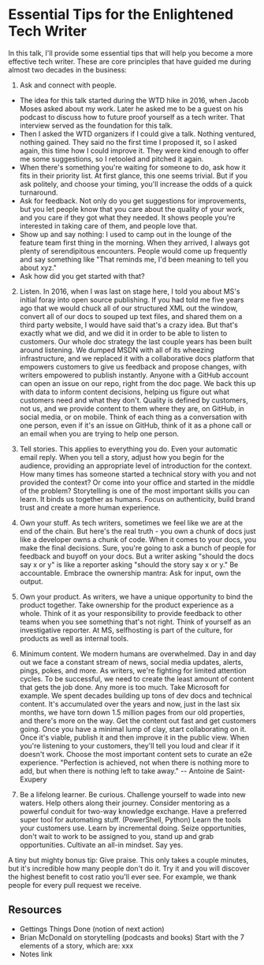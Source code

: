 # Essential Tips for the Enlightened Tech Writer

In this talk, I'll provide some essential tips that will help you become a more effective tech writer. These are core principles that have guided me during almost two decades in the business:

1. Ask and connect with people.

* The idea for this talk started during the WTD hike in 2016, when Jacob Moses asked about my work. Later he asked me to be a guest on his podcast to discuss how to future proof yourself as a tech writer. That interview served as the foundation for this talk.
* Then I asked the WTD organizers if I could give a talk. Nothing ventured, nothing gained. They said no the first time I proposed it, so I asked again, this time how I could improve it. They were kind enough to offer me some suggestions, so I retooled and pitched it again.
* When there's something you're waiting for someone to do, ask how it fits in their priority list. At first glance, this one seems trivial. But if you ask politely, and choose your timing, you'll increase the odds of a quick turnaround.
* Ask for feedback. Not only do you get suggestions for improvements, but you let people know that you care about the quality of your work, and you care if they got what they needed. It shows people you're interested in taking care of them, and people love that.
* Show up and say nothing: I used to camp out in the lounge of the feature team first thing in the morning. When they arrived, I always got plenty of serendipitous encounters.  People would come up frequently and say something like "That reminds me, I'd been meaning to tell you about xyz."
* Ask how did you get started with that?

2. Listen. In 2016, when I was last on stage here, I told you about MS's initial foray into open source publishing. If you had told me five years ago that we would chuck all of our structured XML out the window, convert all of our docs to souped up text files, and shared them on a third party website, I would have said that's a crazy idea. But that's exactly what we did, and we did it in order to be able to listen to customers.  Our whole doc strategy the last couple years has been built around listening. We dumped MSDN with all of its wheezing infrastructure, and we replaced it with a collaborative docs platform that empowers customers to give us feedback and propose changes, with writers empowered to publish instantly. Anyone with a GitHub account can open an issue on our repo, right from the doc page. We back this up with data to inform content decisions, helping us figure out what customers need and what they don't. Quality is defined by customers, not us, and we provide content to them where they are, on GitHub, in social media, or on mobile. Think of each thing as a conversation with one person, even if it's an issue on GitHub, think of it as a phone call or an email when you are trying to help one person.

3. Tell stories.  This applies to everything you do.  Even your automatic email reply.  When you tell a story, adjust how you begin for the audience, providing an appropriate level of introduction for the context. How many times has someone started a technical story with you and not provided the context? Or come into your office and started in the middle of the problem? Storytelling is one of the most important skills you can learn. It binds us together as humans. Focus on authenticity, build brand trust and create a more human experience.

4. Own your stuff. As tech writers, sometimes we feel like we are at the end of the chain. But here's the real truth - you own a chunk of docs just like a developer owns a chunk of code. When it comes to your docs, you make the final decisions.  Sure, you're going to ask a bunch of people for feedback and buyoff on your docs. But a writer asking "should the docs say x or y" is like a reporter asking "should the story say x or y." Be accountable. Embrace the ownership mantra: Ask for input, own the output.

5. Own your product. As writers, we have a unique opportunity to bind the product together. Take ownership for the product experience as a whole. Think of it as your responsibility to provide feedback to other teams when you see something that's not right. Think of yourself as an investigative reporter. At MS, selfhosting is part of the culture, for products as well as internal tools.

6. Minimum content. We modern humans are overwhelmed. Day in and day out we face a constant stream of news, social media updates, alerts, pings, pokes, and more. As writers, we're fighting for limited attention cycles. To be successful, we need to create the least amount of content that gets the job done. Any more is too much.  Take Microsoft for example.  We spent decades building up tons of dev docs and technical content. It's accumulated over the years and now, just in the last six months, we have torn down 1.5 million pages from our old properties, and there's more on the way. Get the content out fast and get customers going. Once you have a minimal lump of clay, start collaborating on it. Once it's viable, publish it and then improve it in the public view. When you're listening to your customers, they'll tell you loud and clear if it doesn't work. Choose the most important content sets to curate an e2e experience.  "Perfection is achieved, not when there is nothing more to add, but when there is nothing left to take away." -- Antoine de Saint-Exupery

7. Be a lifelong learner. Be curious. Challenge yourself to wade into new waters. Help others along their journey. Consider mentoring as a powerful conduit for two-way knowledge exchange. Have a preferred super tool for automating stuff.  (PowerShell, Python) Learn the tools your customers use. Learn by incremental doing. Seize opportunities, don't wait to work to be assigned to you, stand up and grab opportunities. Cultivate an all-in mindset. Say yes.

A tiny but mighty bonus tip: Give praise. This only takes a couple minutes, but it's incredible how many people don't do it. Try it and you will discover the highest benefit to cost ratio you'll ever see. For example, we thank people for every pull request we receive.

## Resources

* Gettings Things Done (notion of next action)
* Brian McDonald on storytelling (podcasts and books)  Start with the 7 elements of a story, which are: xxx
* Notes link

<!--add anecdotes for each point-->
